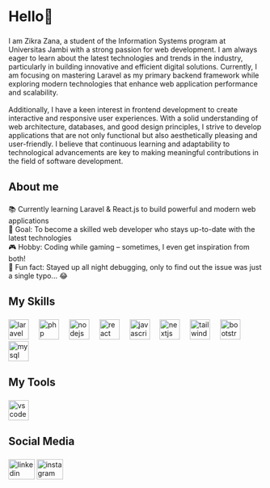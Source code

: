 <h1 align="left">Hello👋</h1>

###

<p align="left">I am Zikra Zana, a student of the Information Systems program at Universitas Jambi with a strong passion for web development. I am always eager to learn about the latest technologies and trends in the industry, particularly in building innovative and efficient digital solutions. Currently, I am focusing on mastering Laravel as my primary backend framework while exploring modern technologies that enhance web application performance and scalability.<br><br>Additionally, I have a keen interest in frontend development to create interactive and responsive user experiences. With a solid understanding of web architecture, databases, and good design principles, I strive to develop applications that are not only functional but also aesthetically pleasing and user-friendly. I believe that continuous learning and adaptability to technological advancements are key to making meaningful contributions in the field of software development.</p>

###

<h2 align="left">About me</h2>

###

<p align="left">📚 Currently learning Laravel & React.js to build powerful and modern web applications<br>🎯 Goal: To become a skilled web developer who stays up-to-date with the latest technologies<br>🎮 Hobby: Coding while gaming – sometimes, I even get inspiration from both!<br>🎲 Fun fact: Stayed up all night debugging, only to find out the issue was just a single typo... 😂</p>

###

<h2 align="left">My Skills</h2>

###

<div align="left">
  <img src="https://cdn.jsdelivr.net/gh/devicons/devicon/icons/laravel/laravel-original.svg" height="40" alt="laravel logo"  />
  <img width="12" />
  <img src="https://cdn.jsdelivr.net/gh/devicons/devicon/icons/php/php-original.svg" height="40" alt="php logo"  />
  <img width="12" />
  <img src="https://cdn.jsdelivr.net/gh/devicons/devicon/icons/nodejs/nodejs-original.svg" height="40" alt="nodejs logo"  />
  <img width="12" />
  <img src="https://cdn.jsdelivr.net/gh/devicons/devicon/icons/react/react-original.svg" height="40" alt="react logo"  />
  <img width="12" />
  <img src="https://cdn.jsdelivr.net/gh/devicons/devicon/icons/javascript/javascript-original.svg" height="40" alt="javascript logo"  />
  <img width="12" />
  <img src="https://cdn.jsdelivr.net/gh/devicons/devicon/icons/nextjs/nextjs-original.svg" height="40" alt="nextjs logo"  />
  <img width="12" />
  <img src="https://cdn.jsdelivr.net/gh/devicons/devicon/icons/tailwindcss/tailwindcss-original-wordmark.svg" height="40" alt="tailwindcss logo"  />
  <img width="12" />
  <img src="https://cdn.jsdelivr.net/gh/devicons/devicon/icons/bootstrap/bootstrap-original.svg" height="40" alt="bootstrap logo"  />
  <img width="12" />
  <img src="https://cdn.jsdelivr.net/gh/devicons/devicon/icons/mysql/mysql-original.svg" height="40" alt="mysql logo"  />
</div>

###

<h2 align="left">My Tools</h2>

###

<div align="left">
  <img src="https://cdn.jsdelivr.net/gh/devicons/devicon/icons/vscode/vscode-original.svg" height="40" alt="vscode logo"  />
</div>

###

<h2 align="left">Social Media</h2>

###

<div align="left">
  <img src="https://raw.githubusercontent.com/maurodesouza/profile-readme-generator/master/src/assets/icons/social/linkedin/default.svg" width="52" height="40" alt="linkedin logo"  />
  <img src="https://raw.githubusercontent.com/maurodesouza/profile-readme-generator/master/src/assets/icons/social/instagram/default.svg" width="52" height="40" alt="instagram logo"  />
</div>

###
